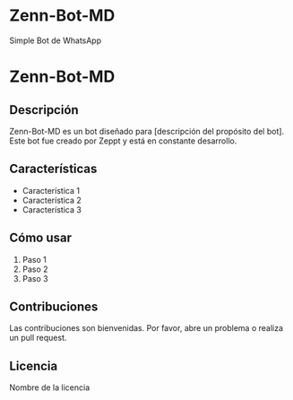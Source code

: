 # Zenn-Bot-MD
Simple Bot de WhatsApp

# Zenn-Bot-MD

## Descripción

Zenn-Bot-MD es un bot diseñado para [descripción del propósito del bot]. Este bot fue creado por Zeppt y está en constante desarrollo.

## Características

- Característica 1
- Característica 2
- Característica 3

## Cómo usar

1. Paso 1
2. Paso 2
3. Paso 3

## Contribuciones

Las contribuciones son bienvenidas. Por favor, abre un problema o realiza un pull request.

## Licencia

Nombre de la licencia

